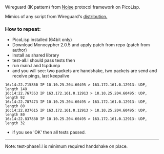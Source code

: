 Wireguard (IK pattern) from [Noise](https://noiseprotocol.org/) protocol framework on PicoLisp.

Mimics of any script from Wireguard's [distribution.](https://git.zx2c4.com/WireGuard/tree/contrib/external-tests)

### How to repeat:
* PicoLisp installed (64bit only)
* Download Monocypher 2.0.5 and apply patch from repo (patch from author)
* Install as shared library
* test-all.l should pass tests then
* run main.l and tcpdump
* and you will see: two packets are handshake, two packets are send and receive pings, last keepalive
```
16:14:22.715850 IP 10.10.25.204.60495 > 163.172.161.0.12913: UDP, length 148
16:14:22.767553 IP 163.172.161.0.12913 > 10.10.25.204.60495: UDP, length 92
16:14:22.787473 IP 10.10.25.204.60495 > 163.172.161.0.12913: UDP, length 80
16:14:22.837615 IP 163.172.161.0.12913 > 10.10.25.204.60495: UDP, length 80
16:14:22.837830 IP 10.10.25.204.60495 > 163.172.161.0.12913: UDP, length 32
```
* if you see 'OK' then all tests passed.

---

Note: test-phase1.l is minimum required handshake on place.

